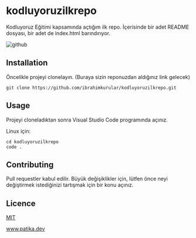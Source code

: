 # kodluyoruzilkrepo
Kodluyoruz Eğitimi kapsamında açtığım ilk repo. İçerisinde bir adet README dosyası, bir adet de index.html barındırıyor. 

![github](https://user-images.githubusercontent.com/57796847/177539266-b740d64b-ee0c-4ac5-a472-f046fc75f41e.JPG)


## Installation
Öncelikle projeyi clonelayın. (Buraya sizin reponuzdan aldığınız link gelecek)
<pre class="notranslate">
<code>git clone https://github.com/ibrahimkurular/kodluyoruzilkrepo.git</code>
</pre>

## Usage
Projeyi cloneladıktan sonra Visual Studio Code programında açınız.

Linux için:
<pre class="notranslate">
<code>cd kodluyoruzilkrepo
code .</code>
</pre>

## Contributing
Pull requestler kabul edilir. Büyük değişiklikler için, lütfen önce neyi değiştirmek istediğinizi tartışmak için bir konu açınız.

## Licence
[MIT](https://choosealicense.com/licenses/mit/)

 www.patika.dev
